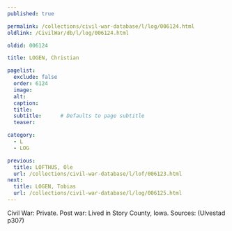 ```yaml
---
published: true

permalink: /collections/civil-war-database/l/log/006124.html
oldlink: /CivilWar/db/l/log/006124.html

oldid: 006124

title: LOGEN, Christian

pagelist:
  exclude: false
  order: 6124
  image: 
  alt:
  caption:
  title:
  subtitle:      # Defaults to page subtitle
  teaser:

category: 
  - L 
  - LOG

previous:
  title: LOFTHUS, Ole
  url: /collections/civil-war-database/l/lof/006123.html  
next:
  title: LOGEN, Tobias
  url: /collections/civil-war-database/l/log/006125.html   
---
```

Civil War: Private. Post war: Lived in Story County, Iowa. Sources: (Ulvestad p307)